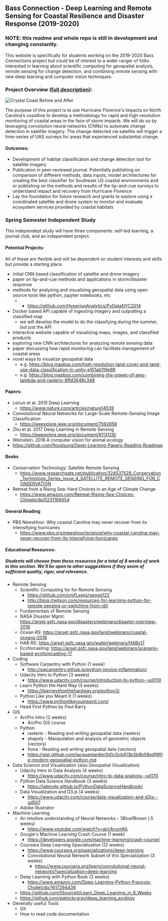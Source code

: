 ## Bass Connection - Deep Learning and Remote Sensing for Coastal Resilience and Disaster Response (2019-2020)

### NOTE: this readme and whole repo is still in development and changing constantly.

This website is specifically for students working on the 2019-2020 Bass Connections project but could be of interest to a wider ranger of folks interested in learning about scientific computing for geospatial analysis, remote sensing for change detection, and combining remote sensing with new deep learning and computer vision techniques.

### Project Overview ([full description](https://bassconnections.duke.edu/project-teams/deep-learning-and-remote-sensing-coastal-resilience-and-disaster-response-2019-2020)):

![Crystal Coast Before and After](https://github.com/patrickcgray/Bass_Connections/blob/master/before_after_flo_outflow.png)

The purpose of this project is to use Hurricane Florence's impacts on North Carolina’s coastline to develop a methodology for rapid and high-resolution monitoring of coastal areas in the face of storm impacts. We will do so by leveraging convolution neural networks (CNNs) to automate change detection in satellite imagery. The change detected via satellite will trigger a time-series of UAS surveys for areas that experienced substantial change.

#### Outcomes:

* Development of habitat classification and change detection tool for satellite imagery
* Publication in peer-reviewed journal. Potentially publishing on comparison of different methods, data inputs, model architectures for creating the best classifier for Southeast US coastal environments and or publishing on the methods and results of the tip-and-cue surveys to understand impact and recovery from Hurricane Florence
* Lay the foundation for future research and grants to explore using a coordinated satellite and drone system to monitor and evaluate ecosystem services provided by coastal habitats

### Spring Semester Independent Study

This independept study will have three components: self-led learning, a journal club, and an independent project.

#### Potential Projects:
All of these are flexible and will be dependent on student interests and skills but provide a starting place.

* initial CNN based classification of satellite and drone imagery
* paper on tip-and-cue methods and applications in storm/disaster response
* methods for analyzing and visualizing geospatial data using open source tools like python, jupyter notebooks, etc
  *   * https://github.com/HyperionAnalytics/PyDataNYC2014
* Docker based API capable of ingesting imagery and outputting a classified map 
  * we will develop the model to do the classifying during the summer, but just the API 
* interactive website capable of visualizing maps, images, and classified products
* exploring new CNN architectures for analyzing remote sensing data
* paper discussing how rapid monitoring can facilitate management of coastal areas
* novel ways to visualize geospatial data
  * e.g. https://blog.mapbox.com/high-resolution-land-cover-and-land-use-data-classification-in-unity-e101ab119e98
  * e.g. https://blog.mapbox.com/combining-the-power-of-aws-lambda-and-rasterio-8ffd3648c348

#### Papers:

* Lecun et al. 2015 Deep Learning
  * https://www.nature.com/articles/nature14539
* Convolutional Neural Networks for Large-Scale Remote-Sensing Image Classification 
  * https://ieeexplore.ieee.org/document/7592858
* Zhu et al. 2017 Deep Learning in Remote Sensing
  * https://ieeexplore.ieee.org/document/8113128/
* Weinstein. 2018 A computer vision for animal ecology
* https://github.com/floodsung/Deep-Learning-Papers-Reading-Roadmap

#### Books
* Conservation Technology: Satellite Remote Sensing
  * https://www.researchgate.net/publication/324537528_Conservation_Technology_Series_Issue_4_SATELLITE_REMOTE_SENSING_FOR_CONSERVATION
* Retreat from a Rising Sea: Hard Choices in an Age of Climate Change
  * https://www.amazon.com/Retreat-Rising-Sea-Choices-Climate/dp/0231168454

#### General Reading
* PBS NewsHour: Why coastal Carolina may never recover from its intensifying hurricanes
  * https://www.pbs.org/newshour/science/why-coastal-carolina-may-never-recover-from-its-intensifying-hurricanes

#### Educational Resources:

##### Students will choose from these resources for a total of 8 weeks of work in this section. We'll be open to other suggestions if they seem of sufficient quality, rigor, and relevance.

* Remote Sensing
  * Scientific Computing for for Remote Sensing
    * https://github.com/profLewis/geogg122
    * http://blog.rtwilson.com/resources-for-learning-python-for-remote-sensing-or-switching-from-idl/
  * Fundamentals of Remote Sensing
  * NASA Disaster Mgmt: https://arset.gsfc.nasa.gov/disasters/webinars/disaster-overview-2016 
  * Ocean RS: https://arset.gsfc.nasa.gov/land/webinars/coastal-oceans-2016 
  * HAB RS: https://arset.gsfc.nasa.gov/water/webinars/HABs17 
  * Ecoforcasting: https://arset.gsfc.nasa.gov/land/webinars/scenario-based-ecoforecasting-17 
* Coding
  * Software Carpentry with Python (1 week)
    * http://swcarpentry.github.io/python-novice-inflammation/
  * Udacity Intro to Python (3 weeks) 
    * https://www.udacity.com/course/introduction-to-python--ud1110
  * Learn Python the Hard Way (3 weeks)
    * https://learnpythonthehardway.org/python3/
  * Python Like you Meant It (1 weeks)
    * https://www.pythonlikeyoumeanit.com/
  * Head First Python by Paul Barry
* GIS
  * ArcPro Intro (2 weeks)
    * ArcPro GIS course 
  * Python
    * rasterio - Reading and writing geospatial data (rasters)
    * shapely - Manipulation and analysis of geometric objects (vectors)
    * fiona - Reading and writing geospatial data (vectors)
    * https://gist.github.com/jacquestardie/0d1c0cb413b3b9b06edf#file-modern-geospatial-python-md
* Data Science and Visualization (also Geospatial Visualization)
  * Udacity Intro to Data Analysis (4 weeks)
    * https://www.udacity.com/course/intro-to-data-analysis--ud170
  * Python Data Science Handbook (3 weeks)
    * https://jakevdp.github.io/PythonDataScienceHandbook/
  * Data Visualization and D3.js (4 weeks)
    * https://www.udacity.com/course/data-visualization-and-d3js--ud507
  * Adobe Illustrator
* Machine Learning
  * An intuitive understanding of Neural Networks - 3Blue1Brown (.5 weeks)
    * https://www.youtube.com/watch?v=aircAruvnKk
  * Google's Machine Learning Crash Course (1 week)
    * https://developers.google.com/machine-learning/crash-course/
  * Coursera Deep Learning Specialization (12 weeks)
    * https://www.coursera.org/specializations/deep-learning
    * Convolutional Neural Network Subset of this Specialization (3 weeks)
      * https://www.coursera.org/learn/convolutional-neural-networks?specialization=deep-learning
  * Deep Learning with Python Book (3 weeks)
    * https://www.amazon.com/Deep-Learning-Python-Francois-Chollet/dp/1617294438
  * https://github.com/llSourcell/Learn_Deep_Learning_in_6_Weeks
  * https://github.com/patrickcgray/deep_learning_ecology
* Generally useful Tools
    * Git
    * How to read code documentation
